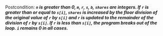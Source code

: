 Postcondition: ***`n` is greater than 0, `m`, `r`, `s`, `b`, `shares` are integers. If `r` is greater than or equal to `s[i]`, `shares` is increased by the floor division of the original value of `r` by `s[i]` and `r` is updated to the remainder of the division of `r` by `s[i]`. If `r` is less than `s[i]`, the program breaks out of the loop. `i` remains 0 in all cases.***